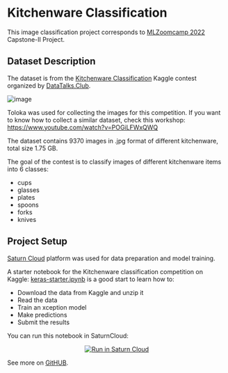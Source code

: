# Kitchenware Classification
This image classification project corresponds to [MLZoomcamp 2022](http://mlzoomcamp.com/) Capstone-II Project.


## Dataset Description

The dataset is from the [Kitchenware Classification](https://www.kaggle.com/competitions/kitchenware-classification/) Kaggle contest organized by [DataTalks.Club](https://datatalks.club).

![image](https://user-images.githubusercontent.com/91184329/213883475-c97a918f-efc0-437e-83f2-51c2773f7832.png)

Toloka was used for collecting the images for this competition. If you want to know how to collect a similar dataset, check this workshop: https://www.youtube.com/watch?v=POGiLFWxQWQ

The dataset contains 9370 images in .jpg format of different kitchenware, total size 1.75 GB.

The goal of the contest is to classify images of different kitchenware items into 6 classes:
* cups
* glasses
* plates
* spoons
* forks
* knives

## Project Setup

[Saturn Cloud](https://saturncloud.io) platform was used for data preparation and model training. 

A starter notebook for the Kitchenware classification competition on Kaggle: [keras-starter.ipynb](https://github.com/DataTalksClub/kitchenware-competition-starter/blob/main/keras-starter.ipynb) is a good start to learn how to:

* Download the data from Kaggle and unzip it
* Read the data
* Train an xception model
* Make predictions
* Submit the results

You can run this notebook in SaturnCloud:

<p align="center">
    <a href="https://app.community.saturnenterprise.io/dash/resources?recipeUrl=https://raw.githubusercontent.com/DataTalksClub/kitchenware-competition-starter/main/kitchenware-jupyter-recipe.json" target="_blank" rel="noopener">
        <img src="https://saturncloud.io/images/embed/run-in-saturn-cloud.svg" alt="Run in Saturn Cloud"/>
    </a>
</p>

See more on [GitHUB](https://github.com/DataTalksClub/kitchenware-competition-starter).
